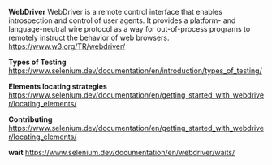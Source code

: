 **WebDriver**
WebDriver is a remote control interface that enables introspection and control of user agents. It provides a platform- and language-neutral wire protocol as a way for out-of-process programs to remotely instruct the behavior of web browsers.
https://www.w3.org/TR/webdriver/

**Types of Testing**
https://www.selenium.dev/documentation/en/introduction/types_of_testing/

**Elements locating strategies**
https://www.selenium.dev/documentation/en/getting_started_with_webdriver/locating_elements/


**Contributing**
https://www.selenium.dev/documentation/en/getting_started_with_webdriver/locating_elements/

**wait**
https://www.selenium.dev/documentation/en/webdriver/waits/
